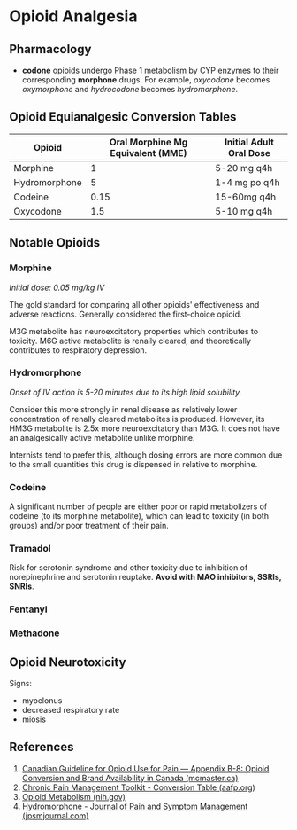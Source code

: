 # Opioid Analgesia
## Pharmacology
- **codone** opioids undergo Phase 1 metabolism by CYP enzymes to their corresponding **morphone** drugs. For example, *oxycodone* becomes *oxymorphone* and *hydrocodone* becomes *hydromorphone*.

## Opioid Equianalgesic Conversion Tables
| Opioid        | Oral Morphine Mg Equivalent (MME) | Initial Adult Oral Dose |
| ------------- | ---------------------------- | ----------------------- |
| Morphine      | 1                            | 5-20 mg q4h             |
| Hydromorphone | 5                            | 1-4 mg po q4h           |
| Codeine       | 0.15                         | 15-60mg q4h             |
| Oxycodone     | 1.5                          | 5-10 mg q4h             | 

## Notable Opioids
### Morphine
*Initial dose: 0.05 mg/kg IV*

The gold standard for comparing all other opioids' effectiveness and adverse reactions. Generally considered the first-choice opioid.

M3G metabolite has neuroexcitatory properties which contributes to toxicity. M6G active metabolite is renally cleared, and theoretically contributes to respiratory depression.

### Hydromorphone
*Onset of IV action is 5-20 minutes due to its high lipid solubility.*

Consider this more strongly in renal disease as relatively lower concentration of renally cleared metabolites is produced. However, its HM3G metabolite is 2.5x more neuroexcitatory than M3G. It does not have an analgesically active metabolite unlike morphine.

Internists tend to prefer this, although dosing errors are more common due to the small quantities this drug is dispensed in relative to morphine.

### Codeine
A significant number of people are either poor or rapid metabolizers of codeine (to its morphine metabolite), which can lead to toxicity (in both groups) and/or poor treatment of their pain.

### Tramadol
Risk for serotonin syndrome and other toxicity due to inhibition of norepinephrine and serotonin reuptake. **Avoid with MAO inhibitors, SSRIs, SNRIs**.

### Fentanyl

### Methadone

## Opioid Neurotoxicity
Signs:

- myoclonus
- decreased respiratory rate
- miosis


## References
1. [Canadian Guideline for Opioid Use for Pain — Appendix B-8: Opioid Conversion and Brand Availability in Canada (mcmaster.ca)](https://nationalpaincentre.mcmaster.ca/opioid/cgop_b_app_b08.html)
2. [Chronic Pain Management Toolkit - Conversion Table (aafp.org)](https://www.aafp.org/dam/AAFP/documents/patient_care/pain_management/conversion-table.pdf)
3. [Opioid Metabolism (nih.gov)](https://www.ncbi.nlm.nih.gov/pmc/articles/PMC2704133/)
4. [Hydromorphone - Journal of Pain and Symptom Management (jpsmjournal.com)](https://www.jpsmjournal.com/article/S0885-3924(05)00033-3/fulltext)